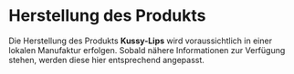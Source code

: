 

# Herstellung des Produkts 

Die Herstellung des Produkts **Kussy-Lips** wird voraussichtlich in einer lokalen Manufaktur erfolgen. Sobald nähere Informationen zur Verfügung stehen, werden diese hier entsprechend angepasst.

